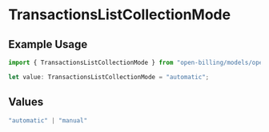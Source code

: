 # TransactionsListCollectionMode

## Example Usage

```typescript
import { TransactionsListCollectionMode } from "open-billing/models/operations";

let value: TransactionsListCollectionMode = "automatic";
```

## Values

```typescript
"automatic" | "manual"
```